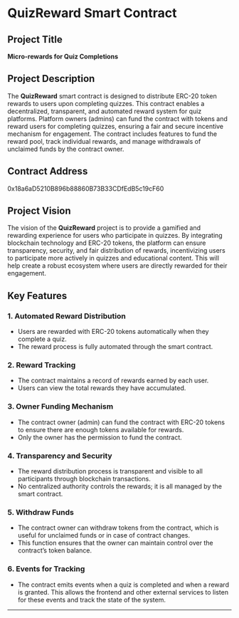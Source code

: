 # QuizReward Smart Contract





## Project Title
**Micro-rewards for Quiz Completions**

## Project Description
The **QuizReward** smart contract is designed to distribute ERC-20 token rewards to users upon completing quizzes. This contract enables a decentralized, transparent, and automated reward system for quiz platforms. Platform owners (admins) can fund the contract with tokens and reward users for completing quizzes, ensuring a fair and secure incentive mechanism for engagement. The contract includes features to fund the reward pool, track individual rewards, and manage withdrawals of unclaimed funds by the contract owner.

## Contract Address
0x18a6aD5210B896b88860B73B33CDfEdB5c19cF60

## Project Vision
The vision of the **QuizReward** project is to provide a gamified and rewarding experience for users who participate in quizzes. By integrating blockchain technology and ERC-20 tokens, the platform can ensure transparency, security, and fair distribution of rewards, incentivizing users to participate more actively in quizzes and educational content. This will help create a robust ecosystem where users are directly rewarded for their engagement.

## Key Features

### 1. **Automated Reward Distribution**
   - Users are rewarded with ERC-20 tokens automatically when they complete a quiz.
   - The reward process is fully automated through the smart contract.

### 2. **Reward Tracking**
   - The contract maintains a record of rewards earned by each user.
   - Users can view the total rewards they have accumulated.

### 3. **Owner Funding Mechanism**
   - The contract owner (admin) can fund the contract with ERC-20 tokens to ensure there are enough tokens available for rewards.
   - Only the owner has the permission to fund the contract.

### 4. **Transparency and Security**
   - The reward distribution process is transparent and visible to all participants through blockchain transactions.
   - No centralized authority controls the rewards; it is all managed by the smart contract.

### 5. **Withdraw Funds**
   - The contract owner can withdraw tokens from the contract, which is useful for unclaimed funds or in case of contract changes.
   - This function ensures that the owner can maintain control over the contract’s token balance.

### 6. **Events for Tracking**
   - The contract emits events when a quiz is completed and when a reward is granted. This allows the frontend and other external services to listen for these events and track the state of the system.

---

